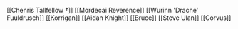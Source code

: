 [[Chenris Tallfellow †]]
[[Mordecai Reverence]]
[[Wurinn 'Drache' Fuuldrusch]]
[[Korrigan]]
[[Aidan Knight]]
[[Bruce]]
[[Steve Ulan]]
[[Corvus]]
